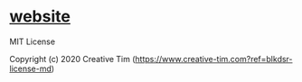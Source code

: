 # [website](https://berlin-programming-for-fun-and-profit.github.io/website/)

MIT License

Copyright (c) 2020 Creative Tim (https://www.creative-tim.com?ref=blkdsr-license-md)
